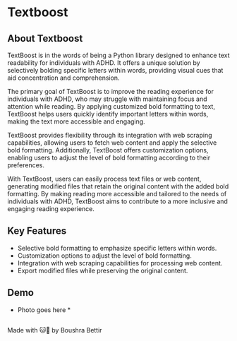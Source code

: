 # Textboost

## About Textboost
TextBoost is in the words of being a Python library designed to enhance text readability for individuals with ADHD. It offers a unique solution by selectively bolding specific letters within words, providing visual cues that aid concentration and comprehension.

The primary goal of TextBoost is to improve the reading experience for individuals with ADHD, who may struggle with maintaining focus and attention while reading. By applying customized bold formatting to text, TextBoost helps users quickly identify important letters within words, making the text more accessible and engaging.

TextBoost provides flexibility through its integration with web scraping capabilities, allowing users to fetch web content and apply the selective bold formatting. Additionally, TextBoost offers customization options, enabling users to adjust the level of bold formatting according to their preferences.

With TextBoost, users can easily process text files or web content, generating modified files that retain the original content with the added bold formatting. By making reading more accessible and tailored to the needs of individuals with ADHD, TextBoost aims to contribute to a more inclusive and engaging reading experience.

## Key Features
- Selective bold formatting to emphasize specific letters within words.
- Customization options to adjust the level of bold formatting.
- Integration with web scraping capabilities for processing web content.
- Export modified files while preserving the original content.

## Demo
* Photo goes here * 
##
Made with 🐱💛 by Boushra Bettir
